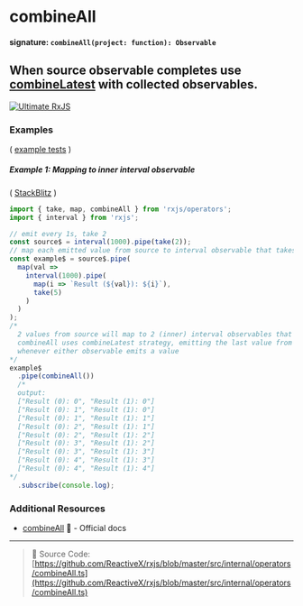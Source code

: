 # combineAll

#### signature: `combineAll(project: function): Observable`

## When source observable completes use [combineLatest](combinelatest.md) with collected observables.

[![Ultimate RxJS](https://ultimatecourses.com/static/banners/banner-rxjs.svg 'Ultimate RxJS')](https://ultimatecourses.com/courses/rxjs?ref=4)

### Examples

(
[example tests](https://github.com/btroncone/learn-rxjs/blob/master/operators/specs/combination/combineall-spec.ts)
)

##### Example 1: Mapping to inner interval observable

(
[StackBlitz](https://stackblitz.com/edit/typescript-bzwkrl?file=index.ts&devtoolsheight=100)
)

```js
import { take, map, combineAll } from 'rxjs/operators';
import { interval } from 'rxjs';

// emit every 1s, take 2
const source$ = interval(1000).pipe(take(2));
// map each emitted value from source to interval observable that takes 5 values
const example$ = source$.pipe(
  map(val =>
    interval(1000).pipe(
      map(i => `Result (${val}): ${i}`),
      take(5)
    )
  )
);
/*
  2 values from source will map to 2 (inner) interval observables that emit every 1s.
  combineAll uses combineLatest strategy, emitting the last value from each
  whenever either observable emits a value
*/
example$
  .pipe(combineAll())
  /*
  output:
  ["Result (0): 0", "Result (1): 0"]
  ["Result (0): 1", "Result (1): 0"]
  ["Result (0): 1", "Result (1): 1"]
  ["Result (0): 2", "Result (1): 1"]
  ["Result (0): 2", "Result (1): 2"]
  ["Result (0): 3", "Result (1): 2"]
  ["Result (0): 3", "Result (1): 3"]
  ["Result (0): 4", "Result (1): 3"]
  ["Result (0): 4", "Result (1): 4"]
*/
  .subscribe(console.log);
```

### Additional Resources

- [combineAll](https://rxjs.dev/api/operators/combineAll) 📰 - Official docs

---

> 📁 Source Code:
> [https://github.com/ReactiveX/rxjs/blob/master/src/internal/operators/combineAll.ts](https://github.com/ReactiveX/rxjs/blob/master/src/internal/operators/combineAll.ts)
